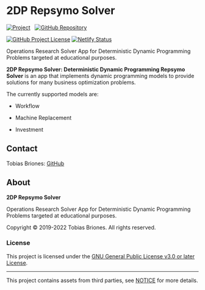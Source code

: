 <!-- Copyright (c) 2019-2022 Tobias Briones. All rights reserved. -->
<!-- SPDX-License-Identifier: GPL-3.0-or-later -->
<!-- This file is part of https://github.com/repsymo/2dp-repsymo-solver -->

# 2DP Repsymo Solver

[![Project](https://raw.githubusercontent.com/repsymo/2dp-repsymo-solver/static/badge.svg)](https://repsymo.com)
&nbsp;
[![GitHub Repository](https://img.shields.io/static/v1?label=GITHUB&message=REPOSITORY&labelColor=555&color=0277bd&style=for-the-badge&logo=GITHUB)](https://github.com/repsymo/2dp-repsymo-solver)

[![GitHub Project License](https://img.shields.io/github/license/repsymo/2dp-repsymo-solver.svg?style=flat-square)](https://github.com/repsymo/2dp-repsymo-solver/blob/main/LICENSE)
[![Netlify Status](https://api.netlify.com/api/v1/badges/d7e97a65-7a32-48ac-9fbf-e840c28235d8/deploy-status)](https://app.netlify.com/sites/2dp-repsymo/deploys)

Operations Research Solver App for Deterministic Dynamic Programming Problems
targeted at educational purposes.

**2DP Repsymo Solver: Deterministic Dynamic Programming Repsymo Solver** is an
app that implements dynamic programming models to provide solutions for many
business optimization problems.

The currently supported models are:

- Workflow

- Machine Replacement

- Investment

## Contact

Tobias Briones: [GitHub](https://github.com/tobiasbriones)

## About

**2DP Repsymo Solver**

Operations Research Solver App for Deterministic Dynamic Programming Problems
targeted at educational purposes.

Copyright © 2019-2022 Tobias Briones. All rights reserved.

### License

This project is licensed under
the [GNU General Public License v3.0 or later License](LICENSE).

---

This project contains assets from third parties, see [NOTICE](NOTICE.md) for 
more details.
